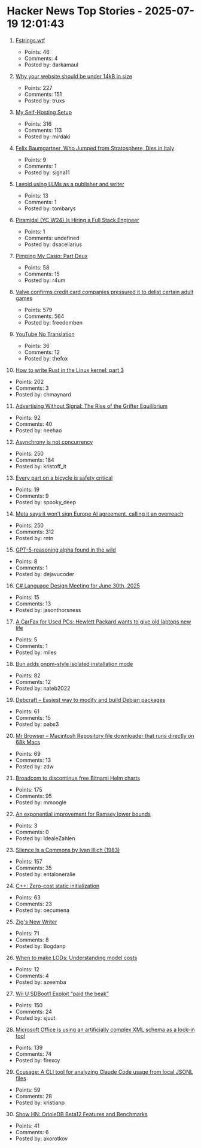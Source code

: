 # Hacker News Top Stories - 2025-07-19 12:01:43

1. [Fstrings.wtf](https://fstrings.wtf/)
   - Points: 46
   - Comments: 4
   - Posted by: darkamaul

2. [Why your website should be under 14kB in size](https://endtimes.dev/why-your-website-should-be-under-14kb-in-size/)
   - Points: 227
   - Comments: 151
   - Posted by: truxs

3. [My Self-Hosting Setup](https://codecaptured.com/blog/my-ultimate-self-hosting-setup/)
   - Points: 316
   - Comments: 113
   - Posted by: mirdaki

4. [Felix Baumgartner, Who Jumped from Stratosphere, Dies in Italy](https://www.theinternational.at/felix-baumgartner-who-jumped-from-stratosphere-dies-in-italy/)
   - Points: 9
   - Comments: 1
   - Posted by: signa11

5. [I avoid using LLMs as a publisher and writer](https://lifehacky.net/prompt-0b953c089b44)
   - Points: 13
   - Comments: 1
   - Posted by: tombarys

6. [Piramidal (YC W24) Is Hiring a Full Stack Engineer](https://www.ycombinator.com/companies/piramidal/jobs/JfeI3uE-full-stack-engineer)
   - Points: 1
   - Comments: undefined
   - Posted by: dsacellarius

7. [Pimping My Casio: Part Deux](https://blog.jgc.org/2025/07/pimping-my-casio-part-deux.html)
   - Points: 58
   - Comments: 15
   - Posted by: r4um

8. [Valve confirms credit card companies pressured it to delist certain adult games](https://www.pcgamer.com/software/platforms/valve-confirms-credit-card-companies-pressured-it-to-delist-certain-adult-games-from-steam/)
   - Points: 579
   - Comments: 564
   - Posted by: freedomben

9. [YouTube No Translation](https://addons.mozilla.org/en-US/firefox/addon/youtube-no-translation/)
   - Points: 36
   - Comments: 12
   - Posted by: thefox

10. [How to write Rust in the Linux kernel: part 3](https://lwn.net/SubscriberLink/1026694/3413f4b43c862629/)
   - Points: 202
   - Comments: 3
   - Posted by: chmaynard

11. [Advertising Without Signal: The Rise of the Grifter Equilibrium](https://www.gojiberries.io/advertising-without-signal-whe-amazon-ads-confuse-more-than-they-clarify/)
   - Points: 92
   - Comments: 40
   - Posted by: neehao

12. [Asynchrony is not concurrency](https://kristoff.it/blog/asynchrony-is-not-concurrency/)
   - Points: 250
   - Comments: 184
   - Posted by: kristoff_it

13. [Every part on a bicycle is safety critical](https://escapecollective.com/threaded-43-every-part-on-a-bike-is-safety-critical/)
   - Points: 19
   - Comments: 9
   - Posted by: spooky_deep

14. [Meta says it won’t sign Europe AI agreement, calling it an overreach](https://www.cnbc.com/2025/07/18/meta-europe-ai-code.html)
   - Points: 250
   - Comments: 312
   - Posted by: rntn

15. [GPT-5-reasoning alpha found in the wild](https://twitter.com/btibor91/status/1946532308896628748)
   - Points: 8
   - Comments: 1
   - Posted by: dejavucoder

16. [C# Language Design Meeting for June 30th, 2025](https://github.com/dotnet/csharplang/blob/main/meetings/2025/LDM-2025-06-30.md)
   - Points: 15
   - Comments: 13
   - Posted by: jasonthorsness

17. [A CarFax for Used PCs: Hewlett Packard wants to give old laptops new life](https://spectrum.ieee.org/carfax-used-pcs)
   - Points: 5
   - Comments: 1
   - Posted by: miles

18. [Bun adds pnpm-style isolated installation mode](https://github.com/oven-sh/bun/pull/20440)
   - Points: 82
   - Comments: 12
   - Posted by: nateb2022

19. [Debcraft – Easiest way to modify and build Debian packages](https://optimizedbyotto.com/post/debcraft-easy-debian-packaging/)
   - Points: 61
   - Comments: 15
   - Posted by: pabs3

20. [Mr Browser – Macintosh Repository file downloader that runs directly on 68k Macs](https://www.macintoshrepository.org/44146-mr-browser)
   - Points: 69
   - Comments: 13
   - Posted by: zdw

21. [Broadcom to discontinue free Bitnami Helm charts](https://github.com/bitnami/charts/issues/35164)
   - Points: 175
   - Comments: 95
   - Posted by: mmoogle

22. [An exponential improvement for Ramsey lower bounds](https://arxiv.org/abs/2507.12926)
   - Points: 3
   - Comments: 0
   - Posted by: IdealeZahlen

23. [Silence Is a Commons by Ivan Illich (1983)](http://www.davidtinapple.com/illich/1983_silence_commons.html)
   - Points: 157
   - Comments: 35
   - Posted by: entaloneralie

24. [C++: Zero-cost static initialization](https://cofault.com/zero-cost-static.html)
   - Points: 63
   - Comments: 23
   - Posted by: oecumena

25. [Zig's New Writer](https://www.openmymind.net/Zigs-New-Writer/)
   - Points: 71
   - Comments: 8
   - Posted by: Bogdanp

26. [When to make LODs: Understanding model costs](https://medium.com/@jasonbooth_86226/when-to-make-lods-c3109c35b802)
   - Points: 12
   - Comments: 4
   - Posted by: azeemba

27. [Wii U SDBoot1 Exploit “paid the beak”](https://consolebytes.com/wii-u-sdboot1-exploit-paid-the-beak/)
   - Points: 150
   - Comments: 24
   - Posted by: sjuut

28. [Microsoft Office is using an artificially complex XML schema as a lock-in tool](https://blog.documentfoundation.org/blog/2025/07/18/artificially-complex-xml-schema-as-lock-in-tool/)
   - Points: 139
   - Comments: 74
   - Posted by: firexcy

29. [Ccusage: A CLI tool for analyzing Claude Code usage from local JSONL files](https://github.com/ryoppippi/ccusage)
   - Points: 59
   - Comments: 28
   - Posted by: kristianp

30. [Show HN: OrioleDB Beta12 Features and Benchmarks](https://www.orioledb.com/blog/orioledb-beta12-benchmarks)
   - Points: 41
   - Comments: 6
   - Posted by: akorotkov

